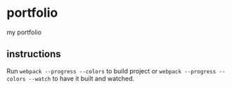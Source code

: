 # portfolio

my portfolio

## instructions

Run `webpack --progress --colors` to build project or
`webpack --progress --colors --watch` to have it built and watched. 